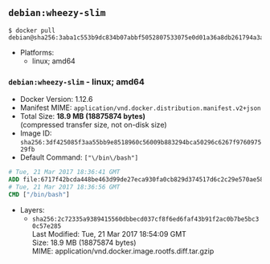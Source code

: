 ## `debian:wheezy-slim`

```console
$ docker pull debian@sha256:3aba1c553b9dc834b07abbf5052807533075e0d01a36a8db261794a3a84f8984
```

-	Platforms:
	-	linux; amd64

### `debian:wheezy-slim` - linux; amd64

-	Docker Version: 1.12.6
-	Manifest MIME: `application/vnd.docker.distribution.manifest.v2+json`
-	Total Size: **18.9 MB (18875874 bytes)**  
	(compressed transfer size, not on-disk size)
-	Image ID: `sha256:3df425085f3aa55bb9e8518960c56009b883294bca50296c6267f976097529fb`
-	Default Command: `["\/bin\/bash"]`

```dockerfile
# Tue, 21 Mar 2017 18:36:41 GMT
ADD file:6717f42bcda448be463d99de27eca930fa0cb829d374517d6c2c29e570ae584b in / 
# Tue, 21 Mar 2017 18:36:56 GMT
CMD ["/bin/bash"]
```

-	Layers:
	-	`sha256:2c72335a9389415560dbbecd037cf8f6ed6faf43b91f2ac0b7be5bc30c57e285`  
		Last Modified: Tue, 21 Mar 2017 18:54:09 GMT  
		Size: 18.9 MB (18875874 bytes)  
		MIME: application/vnd.docker.image.rootfs.diff.tar.gzip
